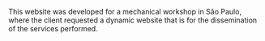 This website was developed for a mechanical workshop in São Paulo, where the client requested a dynamic website that is for the dissemination of the services performed.
